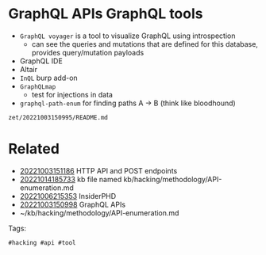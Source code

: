 # GraphQL APIs GraphQL tools
- `GraphQL voyager` is a tool to visualize GraphQL using introspection
  - can see the queries and mutations that are defined for this database, provides query/mutation payloads
- GraphQL IDE
- Altair
- `InQL` burp add-on
- `GraphQLmap`
  - test for injections in data
- `graphql-path-enum` for finding paths A -> B (think like bloodhound)

` zet/20221003150995/README.md `

# Related

- [20221003151186](/zet/20221003151186/README.md) HTTP API and POST endpoints
- [20221014185733](/zet/20221014185733/README.md) kb file named kb/hacking/methodology/API-enumeration.md
- [20221006215353](/zet/20221006215353/README.md) InsiderPHD
- [20221003150998](/zet/20221003150998/README.md) GraphQL APIs
- ~/kb/hacking/methodology/API-enumeration.md

Tags:

    #hacking #api #tool
